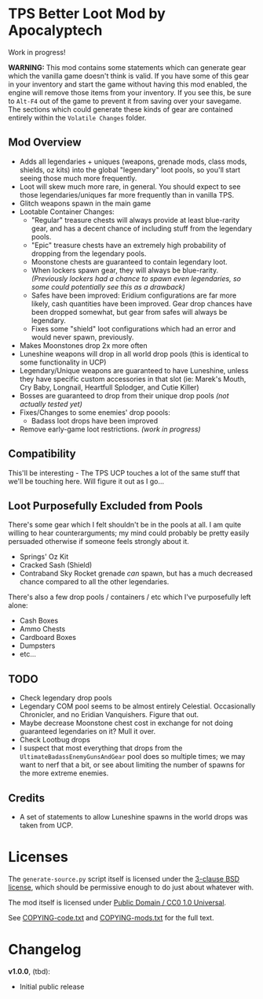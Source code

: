 TPS Better Loot Mod by Apocalyptech
===================================

Work in progress!

**WARNING:** This mod contains some statements which can generate gear
which the vanilla game doesn't think is valid.  If you have some of
this gear in your inventory and start the game without having this
mod enabled, the engine will remove those items from your inventory.
If you see this, be sure to `Alt-F4` out of the game to prevent it
from saving over your savegame.  The sections which could generate
these kinds of gear are contained entirely within the `Volatile Changes`
folder.

Mod Overview
------------

* Adds all legendaries + uniques (weapons, grenade mods, class mods,
  shields, oz kits) into the global "legendary" loot pools, so
  you'll start seeing those much more frequently.
* Loot will skew much more rare, in general.  You should expect to see
  those legendaries/uniques far more frequently than in vanilla TPS.
* Glitch weapons spawn in the main game
* Lootable Container Changes:
  * "Regular" treasure chests will always provide at least blue-rarity gear,
    and has a decent chance of including stuff from the legendary pools.
  * "Epic" treasure chests have an extremely high probability of dropping
    from the legendary pools.
  * Moonstone chests are guaranteed to contain legendary loot.
  * When lockers spawn gear, they will always be blue-rarity.  *(Previously
    lockers had a chance to spawn even legendaries, so some could potentially
    see this as a drawback)*
  * Safes have been improved: Eridium configurations are far more likely, cash
    quantities have been improved.  Gear drop chances have been dropped
    somewhat, but gear from safes will always be legendary.
  * Fixes some "shield" loot configurations which had an error and would
    never spawn, previously.
* Makes Moonstones drop 2x more often
* Luneshine weapons will drop in all world drop pools (this is identical
  to some functionality in UCP)
* Legendary/Unique weapons are guaranteed to have Luneshine, unless
  they have specific custom accessories in that slot (ie: Marek's Mouth,
  Cry Baby, Longnail, Heartfull Splodger, and Cutie Killer)
* Bosses are guaranteed to drop from their unique drop pools *(not
  actually tested yet)*
* Fixes/Changes to some enemies' drop poools:
  * Badass loot drops have been improved
* Remove early-game loot restrictions.  *(work in progress)*

Compatibility
-------------

This'll be interesting - The TPS UCP touches a lot of the same stuff
that we'll be touching here.  Will figure it out as I go...

Loot Purposefully Excluded from Pools
-------------------------------------

There's some gear which I felt shouldn't be in the pools at all.  I am
quite willing to hear counterarguments; my mind could probably be pretty
easily persuaded otherwise if someone feels strongly about it.

* Springs' Oz Kit
* Cracked Sash (Shield)
* Contraband Sky Rocket grenade *can* spawn, but has a much decreased
  chance compared to all the other legendaries.

There's also a few drop pools / containers / etc which I've purposefully
left alone:

* Cash Boxes
* Ammo Chests
* Cardboard Boxes
* Dumpsters
* etc...

TODO
----

* Check legendary drop pools
* Legendary COM pool seems to be almost entirely Celestial.  Occasionally
  Chronicler, and no Eridian Vanquishers.  Figure that out.
* Maybe decrease Moonstone chest cost in exchange for not doing guaranteed
  legendaries on it?  Mull it over.
* Check Lootbug drops
* I suspect that most everything that drops from the `UltimateBadassEnemyGunsAndGear`
  pool does so multiple times; we may want to nerf that a bit, or see about
  limiting the number of spawns for the more extreme enemies.

Credits
-------

* A set of statements to allow Luneshine spawns in the world drops was
  taken from UCP.

Licenses
========

The `generate-source.py` script itself is licensed under the
[3-clause BSD license](https://opensource.org/licenses/BSD-3-Clause),
which should be permissive enough to do just about whatever with.

The mod itself is licensed under
[Public Domain / CC0 1.0 Universal](https://creativecommons.org/publicdomain/zero/1.0/).

See [COPYING-code.txt](../COPYING-code.txt) and [COPYING-mods.txt](../COPYING-mods.txt)
for the full text.

Changelog
=========

**v1.0.0**, (tbd):
 * Initial public release

